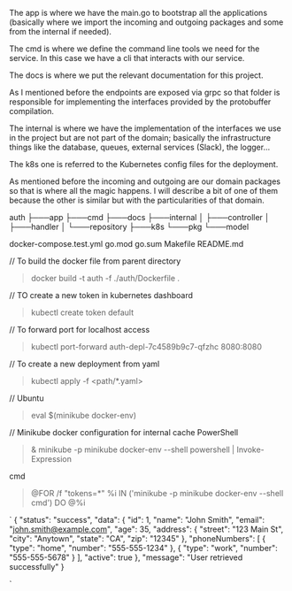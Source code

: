 The app is where we have the main.go to bootstrap all the applications (basically where we import the incoming and
outgoing packages and some from the internal if needed).

The cmd is where we define the command line tools we need for the service. In this case we have a cli that interacts
with our service.

The docs is where we put the relevant documentation for this project.

As I mentioned before the endpoints are exposed via grpc so that folder is responsible for implementing the interfaces
provided by the protobuffer compilation.

The internal is where we have the implementation of the interfaces we use in the project but are not part of the domain;
basically the infrastructure things like the database, queues, external services (Slack), the logger…

The k8s one is referred to the Kubernetes config files for the deployment.

As mentioned before the incoming and outgoing are our domain packages so that is where all the magic happens. I will
describe a bit of one of them because the other is similar but with the particularities of that domain.

auth
├───app
├───cmd
├───docs
├───internal
│ ├───controller
│ ├───handler
│ └───repository
├───k8s
└───pkg
└───model

docker-compose.test.yml
go.mod
go.sum
Makefile
README.md

// To build the docker file from parent directory

> docker build -t auth -f ./auth/Dockerfile .

// TO create a new token in kubernetes dashboard

> kubectl create token default

// To forward port for localhost access

> kubectl port-forward auth-depl-7c4589b9c7-qfzhc 8080:8080

// To create a new deployment from yaml

> kubectl apply -f <path/\*.yaml>

// Ubuntu

> eval $(minikube docker-env)

// Minikube docker configuration for internal cache
PowerShell

> & minikube -p minikube docker-env --shell powershell | Invoke-Expression

cmd

> @FOR /f "tokens=\*" %i IN ('minikube -p minikube docker-env --shell cmd') DO @%i

`
{
    "status": "success",
    "data": {
        "id": 1,
        "name": "John Smith",
        "email": "john.smith@example.com",
        "age": 35,
        "address": {
            "street": "123 Main St",
            "city": "Anytown",
            "state": "CA",
            "zip": "12345"
        },
        "phoneNumbers": [
            {
                "type": "home",
                "number": "555-555-1234"
            },
            {
                "type": "work",
                "number": "555-555-5678"
            }
        ],
        "active": true
    },
    "message": "User retrieved successfully"
}

`
